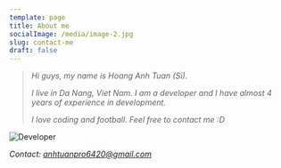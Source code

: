 ```yaml
---
template: page
title: About me
socialImage: /media/image-2.jpg
slug: contact-me
draft: false
---
```



> *Hi guys, my name is Hoang Anh Tuan (Si).* 
>
> *I live in Da Nang, Viet Nam. I am a developer and I have almost 4 years of experience in development.*
>
> *I love coding and football. Feel free to contact me :D*

![Developer](/media/people-working-on-front-of-laptop-until-late-night-vector-10122595.jpg)

*Contact: anhtuanpro6420@gmail.com*